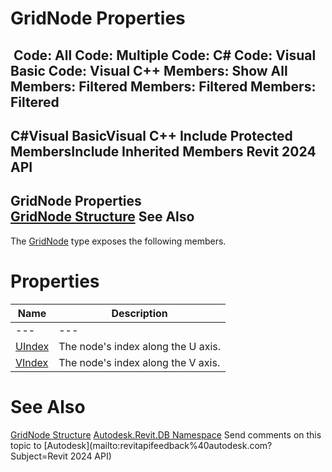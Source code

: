 # GridNode Properties

﻿
 Code: All Code: Multiple Code: C# Code: Visual Basic Code: Visual C++  Members: Show All Members: Filtered Members: Filtered Members: Filtered   
---  
C#Visual BasicVisual C++
Include Protected MembersInclude Inherited Members
Revit 2024 API  
---  
GridNode Properties  
[GridNode Structure](231a5e2c-a18a-7710-a514-b320c4a2cc70.md "GridNode Structure") See Also  
---  
The [GridNode](231a5e2c-a18a-7710-a514-b320c4a2cc70.md "GridNode Structure") type exposes the following members.
# Properties
| Name | Description |
| --- | --- |
| --- | --- | --- |
| [UIndex](4913fa4f-e334-e751-d259-ceac85992dca.md "UIndex Property") | The node's index along the U axis. |
| [VIndex](d61d520d-12cc-1f87-0733-0e4c49bb54e7.md "VIndex Property") | The node's index along the V axis. |

# See Also
[GridNode Structure](231a5e2c-a18a-7710-a514-b320c4a2cc70.md "GridNode Structure")
[Autodesk.Revit.DB Namespace](87546ba7-461b-c646-cbb1-2cb8f5bff8b2.md "Autodesk.Revit.DB Namespace")
Send comments on this topic to [Autodesk](mailto:revitapifeedback%40autodesk.com?Subject=Revit 2024 API)